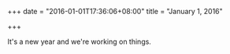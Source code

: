 +++
date = "2016-01-01T17:36:06+08:00"
title = "January 1, 2016"

+++

It's a new year and we're working on things.
